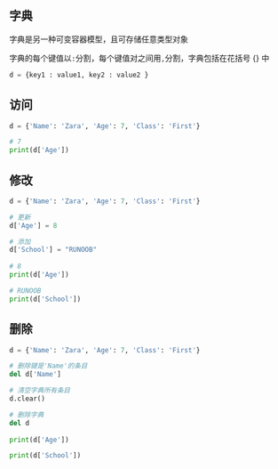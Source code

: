 <!--
 * @Description: 
 * @Version: 1.0
 * @Author: DaLao
 * @Email: dalao_li@163.com
 * @Date: 2021-12-02 23:02:30
 * @LastEditors: DaLao
 * @LastEditTime: 2021-12-25 01:28:03
-->

## 字典

字典是另一种可变容器模型，且可存储任意类型对象

字典的每个键值以`:`分割，每个键值对之间用`,`分割，字典包括在花括号 {} 中

```py
d = {key1 : value1, key2 : value2 }
```

## 访问

```py
d = {'Name': 'Zara', 'Age': 7, 'Class': 'First'}

# 7
print(d['Age'])
```

## 修改

```py
d = {'Name': 'Zara', 'Age': 7, 'Class': 'First'}

# 更新
d['Age'] = 8

# 添加
d['School'] = "RUNOOB" 
 
# 8
print(d['Age'])

# RUNOOB
print(d['School'])
```

## 删除

```py
d = {'Name': 'Zara', 'Age': 7, 'Class': 'First'}

# 删除键是'Name'的条目
del d['Name']

# 清空字典所有条目
d.clear()

# 删除字典
del d         
 
print(d['Age'])

print(d['School'])
```